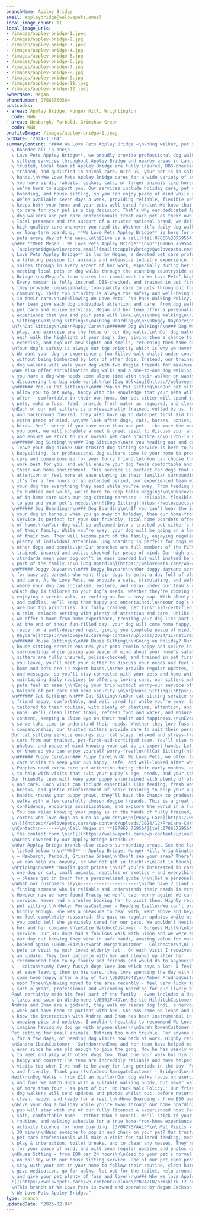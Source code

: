 ```yaml
---
branchName: Appley Bridge
email: appleybridge@welovepets.email
local_image_count: 11
local_image_urls:
- /images/appley-bridge-1.jpeg
- /images/appley-bridge-2.jpg
- /images/appley-bridge-3.jpeg
- /images/appley-bridge-4.jpg
- /images/appley-bridge-5.jpg
- /images/appley-bridge-6.jpg
- /images/appley-bridge-7.jpg
- /images/appley-bridge-8.jpg
- /images/appley-bridge-9.jpg
- /images/appley-bridge-11.jpeg
- /images/appley-bridge-12.jpeg
ownerName: Megan
phoneNumber: 07865759564
postcodes:
- areas: Appley Bridge, Hunger Hill, Wrightington
  code: WN6
- areas: Newburgh, Parbold, Grimshaw Green
  code: WN8
profileImage: /images/appley-bridge-1.jpeg
pubDate: '2024-11-04'
summaryContent: "#### We Love Pets Appley Bridge –\n\nDog walker, pet sitter and dog\
  \ boarder all in one\n-------------------------------------------------\n\nAt **We\
  \ Love Pets Appley Bridge**, we proudly provide professional dog walking and pet\
  \ sitting services throughout Appley Bridge and nearby areas in Lancashire. Our\
  \ trusted, local team at Appley Bridge are fully insured, DBS-checked, pet first-aid\
  \ trained, and qualified in animal care. With us, your pet is in safe, compassionate\
  \ hands.\n\nWe Love Pets Appley Bridge cares for a wide variety of animals. Whether\
  \ you have birds, rabbits, geckos, cats, or larger animals like horses and ponies,\
  \ we’re here to support you. Our services include holiday care, pet visits, home\
  \ boarding, and house sitting, so you can enjoy peace of mind while you’re away.\
  \ We’re available seven days a week, providing reliable, flexible pet care that\
  \ keeps both your home and your pets well cared for.\n\nWe know that choosing someone\
  \ to care for your pet is a big decision. That’s why our dedicated Appley Bridge\
  \ dog walkers and pet care professionals treat each pet as their own. With a strong\
  \ local presence and the support of a trusted national brand, we deliver dependable,\
  \ high-quality care whenever you need it. Whether it’s daily dog walking, pet sitting,\
  \ or long-term boarding, **We Love Pets Appley Bridge** is here for you and your\
  \ pets every day of the week.\n\n[Give us a call](tel:07865%20759564)\n\n![](https://welovepets.care/wp-content/uploads/2024/10/ormskirk-11-scaled.jpeg)\n\
  \n### **Meet Megan | We Love Pets Appley Bridge**\n\n**[07865 759564](tel:07865759564) |\
  \ [appleybridge@welovepets.email](mailto:appleybridge@welovepets.email)**\n\n**We\
  \ Love Pets Appley Bridge** is led by Megan, a devoted pet care professional with\
  \ a lifelong passion for animals and extensive industry experience. Her dedication\
  \ shines through in every aspect of her work, especially during her favourite part,\
  \ meeting local pets on dog walks through the stunning countryside around Appley\
  \ Bridge.\n\nMegan’s team shares her commitment to We Love Pets’ high standards.\
  \ Every member is fully insured, DBS-checked, and trained in pet first aid, ensuring\
  \ they provide compassionate, top-quality care to pets throughout the Appley Bridge\
  \ community. Their top priority is always the safety and well-being of the animals\
  \ in their care.\n\nFollowing We Love Pets’ ‘No Pack Walking Policy,’ Megan and\
  \ her team give each dog individual attention and care. From dog walking to small\
  \ pet care and equine services, Megan and her team offer a personalized, first-class\
  \ experience that you and your pets will love.\n\n1\nDog Walking\n\n2\nPop-in Pet\
  \ Sitting\n\n3\nDog Sitting\n\n4\nDog Boarding\n\n5\nDoggy Daycare\n\n6\nHouse Sitting\n\
  \n7\nCat Sitting\n\n8\nPuppy Care\n\n###### Dog Walking\n\n### Dog Walking\n\nFun,\
  \ play, and exercise are the focus of our dog walks.\n\nOur dog walkers aim to make\
  \ each walk the highlight of your dog’s day, giving them a chance to play, socialise,\
  \ exercise, and explore new sights and smells, returning them home happy and tired.\n\
  \nYour dog’s safety is always our top priority which is why we never pack walk dogs.\
  \ We want your dog to experience a fun-filled walk whilst under constant supervision,\
  \ without being bombarded by lots of other dogs. Instead, our trained and trusted\
  \ dog walkers will walk your dog with two doggie friends for maximum play and socialisation.\n\
  \nWe also offer socialisation dog walks and a one-to-one dog walking service, if\
  \ you have a dog who needs some alone time with their walker or wants some TLC whilst\
  \ discovering the big wide world.\n\n![Dog Walking](https://welovepets.care/wp-content/uploads/2021/11/A05I9105-min-1024x683.jpg)\n\
  \n###### Pop-in Pet Sitting\n\n### Pop-in Pet Sitting\n\nOur pet sitting services\
  \ allow you to get away, happy with the knowledge that your pets will be well looked\
  \ after - comfortable in their own home. Our pet sitter will spend time with your\
  \ pets, make a fuss, feed, provide fresh water as required, and clear up any mess. \n\
  \nEach of our pet sitters is professionally trained, vetted by us, fully insured\
  \ and background checked. They also have up to date pet first aid training, for\
  \ extra peace of mind. \n\nWe look after dogs, cats, horses, ponies, small animals, and\
  \ birds. Don’t worry if you have more than one pet – the more the merrier! Before\
  \ you book, we will schedule a meet & greet visit to discuss your animal care routine\
  \ and ensure we stick to your normal pet care practice.\n\n![Pop-in Pet Sitting](https://welovepets.care/wp-content/uploads/2021/11/Gerbil-min-1024x664.jpeg)\n\
  \n###### Dog Sitting\n\n### Dog Sitting\n\nAre you heading out and don’t want to\
  \ leave your dog alone? Our trusted dog sitting service is here to help! Much like\
  \ babysitting, our professional dog sitters come to your home to provide personalised\
  \ care and companionship for your furry friend.\n\nYou can choose the hours that\
  \ work best for you, and we’ll ensure your dog feels comfortable and cared for in\
  \ their own home environment. This service is perfect for dogs that need one-to-one\
  \ attention or feel more at ease staying in their familiar surroundings.\n\nWhether\
  \ it’s for a few hours or an extended period, our experienced team will make sure\
  \ your dog has everything they need while you’re away. From feeding and playtime\
  \ to cuddles and walks, we’re here to keep tails wagging!\n\nDiscover the difference\
  \ of in-home care with our dog sitting services – reliable, flexible, and tailored\
  \ to you and your pet’s needs.\n\n![Dog Sitting](https://welovepets.care/wp-content/uploads/2024/12/Jenny-garden-1024x683.jpg)\n\
  \n###### Dog Boarding\n\n### Dog Boarding\n\nIf you can’t bear the idea of leaving\
  \ your dog in kennels when you go away on holiday, then our home-from-home dog boarding\
  \ service is perfect for you! Our friendly, local home boarders offer all the comforts\
  \ of home.\n\nYour dog will be welcomed into a trusted pet sitter’s home as part\
  \ of their family. While you’re away, your dog will be going on a lovely holiday\
  \ of their own. They will become part of the family, enjoying regular walks and\
  \ plenty of individual attention. Dog boarding is perfect for dogs who get on with\
  \ other dogs and people.\n\nOur branches are full members of the PCFA, licensed,\
  \ trained, insured and police checked for peace of mind. Our high animal welfare\
  \ standards mean your dog won’t be mass boarded but will instead be cared for as\
  \ part of the family.\n\n![Dog Boarding](https://welovepets.care/wp-content/uploads/2024/12/Kathryn-V-sofa-1024x683.jpg)\n\
  \n###### Doggy Daycare\n\n### Doggy Daycare\n\nOur doggy daycare service is perfect\
  \ for busy pet parents who want their dogs to enjoy a day full of play, companionship,\
  \ and care. At We Love Pets, we provide a safe, stimulating, and welcoming environment\
  \ where your dog can socialise, explore, and relax under our team’s constant supervision.\n\
  \nEach day is tailored to your dog’s needs, whether they’re zooming around the garden,\
  \ enjoying a scenic walk, or curling up for a cosy nap. With plenty of games, exercise,\
  \ and cuddles, we’ll keep them happy and entertained.\n\nYour dog’s safety and wellbeing\
  \ are our top priorities. Our fully trained, pet first aid-certified team ensures\
  \ a calm, relaxed setting with plenty of attention and care. Unlike mass boarding,\
  \ we offer a home-from-home experience, treating your dog like part of the family.\
  \ At the end of their fun-filled day, your dog will come home happy, content, and\
  \ ready for a well-deserved rest, giving you complete peace of mind.\n\n![Doggy\
  \ Daycare](https://welovepets.care/wp-content/uploads/2024/11/retired-couple-hosts-1-min-1024x685.jpg)\n\
  \n###### House Sitting\n\n### House Sitting\n\nGoing on holiday? Our professional\
  \ house-sitting service ensures your pets remain happy and secure in their familiar\
  \ surroundings while giving you peace of mind about your home’s safety.\n\nOur experienced\
  \ sitters are fully insured, police-checked, and trained in pet first aid. Before\
  \ you leave, you’ll meet your sitter to discuss your needs and feel confident your\
  \ home and pets are in expert hands.\n\nWe provide regular updates, including photos\
  \ and messages, so you’ll stay connected with your pets and home while away. From\
  \ maintaining daily routines to offering loving care, our sitters make sure your\
  \ pets feel at ease.\n\nEnjoy your trip without worry—our service offers the perfect\
  \ balance of pet care and home security.\n\n![House Sitting](https://welovepets.care/wp-content/uploads/2024/12/Laura-laughing--1024x674.jpg)\n\
  \n###### Cat Sitting\n\n### Cat Sitting\n\nOur cat sitting service keeps your feline\
  \ friend happy, comfortable, and well cared for while you’re away. Each visit is\
  \ tailored to their routine, with plenty of playtime, attention, and all-important\
  \ naps. We’ll clean litter trays, refresh food and water, and ensure your cat is\
  \ content, keeping a close eye on their health and happiness.\n\nEvery cat is unique,\
  \ so we take time to understand their needs. Whether they love fuss or prefer quiet\
  \ companionship, our trusted sitters provide care to suit their personality.\n\n\
  Our cat sitting service ensures your cat stays relaxed and stress-free with loving\
  \ care from our trained, pet-first-aid-certified team. You’ll also receive updates,\
  \ photos, and peace of mind knowing your cat is in expert hands. Let us take care\
  \ of them so you can enjoy yourself worry-free!\n\n![Cat Sitting](https://welovepets.care/wp-content/uploads/2024/12/WeLovePets_40-1024x724.jpg)\n\
  \n###### Puppy Care\n\n### Puppy Care\n\nAt We Love Pets, we offer tailored puppy\
  \ care visits to keep your pup happy, safe, and well-looked after while you’re away.\
  \ Puppies need extra care and attention during their early months, and we’re here\
  \ to help with visits that suit your puppy’s age, needs, and your schedule.\n\n\
  Our friendly team will keep your puppy entertained with plenty of playtime, cuddles,\
  \ and care. Each visit can include essentials like feeding, fresh water, toilet\
  \ breaks, and gentle reinforcement of basic training to help your pup develop good\
  \ habits.\n\nAs your puppy grows, they’ll have the chance to graduate to group dog\
  \ walks with a few carefully chosen doggie friends. This is a great way to build\
  \ confidence, encourage socialisation, and explore the world in a fun, safe way.\
  \ You can relax knowing your puppy is in the hands of fully trained, pet-first-aid-certified\
  \ carers who love dogs as much as you do!\n\n![Puppy Care](https://welovepets.care/wp-content/uploads/2024/12/Puppy-kissing-Alec-CUTE-1024x683.jpg)\n\
  \n![](https://welovepets.care/wp-content/uploads/2024/12/ProCare-Certification-1536x1086.jpg)\n\
  \nContact\n-------\n\nCall Megan on **[07865 759564](tel:07865759564)** or complete\
  \ the contact form.\n\n![](https://welovepets.care/wp-content/uploads/2024/10/ormskirk-12-1024x683.jpeg)\n\
  \nAreas covered by our Appley Bridge branch:\n------------------------------------------\n\
  \nOur Appley Bridge branch also covers surrounding areas. See the locations we cover\
  \ listed below:\n\n**WN6** – Appley Bridge, Hunger Hill, Wrightington\n\n**WN8**\
  \ – Newburgh, Parbold, Grimshaw Green\n\nDon’t see your area? There’s a strong chance\
  \ we can help you anyway, so why not get in touch!\n\n[Get in touch](#contact)\n\
  \nPricing\n\n### 'Woofin good prices'\n\nIf you’re interested in care for more than\
  \ one dog or cat, small animals, reptiles or exotics – and everything in between\
  \ – please get in touch for a personalised quote!\n\n[Get a personalised quote](#contact)\n\
  \nWhat our customers say\n----------------------\n\nWe have 2 giant rabbits and\
  \ finding someone who is reliable and understands their needs is very difficult.\
  \ However now we have found Tracey we won’t ever worry again! We can’t fault the\
  \ service. Never had a problem booking her to visit them. Highly recommended for\
  \ pet sitting.\n\nHelen ForbesCustomer - Reading East\n\nWe can't praise Kathryn\
  \ highly enough. She was a pleasure to deal with, went above and beyond and made\
  \ us feel completely reassured. She gave us regular updates while we were away and\
  \ you could tell she genuinely cared for our pets. We wouldn't hesitate to recommend\
  \ her and her company.\n\nKatie WaldockCustomer - Burgess Hill\n\nAbsolutely fantastic\
  \ service. Our BIG dogs had a fabulous walk with Simon and we were able to enjoy\
  \ our day out knowing they were in safe hands, amazing value for money. I have already\
  \ booked again \U0001F642\n\nSarah MorganCustomer - Colchester\n\nI used we love\
  \ pets to visit my much loved elderly cat . On each visit I received photos and\
  \ an update. They took patience with her and cleaned up after her . I have already\
  \ recommended them to my family and friends and would do to anyone\n\nKath BenCustomer\
  \ - Bolton\n\nMy (very fussy) dogs love Jon which says a lot! I feel completely\
  \ at ease leaving them in his care, they love spending the day with him, and always\
  \ come home happy after a day of fun \U0001F642\n\nAmber PrudhoeCustomer - Newcastle\
  \ upon Tyne\n\nHaving moved to the area recently - feel very lucky to have found\
  \ such a great, professional and welcoming boarding for our lively black Labrador.\n\
  Paul certainly made him feel part of the family - even included a day trip to the\
  \ lakes and swim in Windermere \U0001F44D\n\nBertie HilditchCustomer - Lytham\n\n\
  Andrea and Shan are a godsend, they walk my rescue dog Indi, a nervous girl, every\
  \ week and have been so patient with her. She has come on leaps and bounds and I\
  \ know the interaction with Andrea and Shan has been instrumental in this. I get\
  \ amazing pics and updates. I wouldn't hesitate to recommend We Love Pets and can't\
  \ imagine having my dog go with anyone else!\n\nSarah RowanCustomer - Sutton\n\n\
  Pet sitting for small animals. Nothing too much trouble. For anyone any on business\
  \ for a few days, or needing dog visits now back at work. Highly recommend these.\n\
  \nSandra IbaukCustomer - Swindon\n\nEmma and her team have helped me with puppy\
  \ ever since he was old enough to join the gang. Now he has weekly walks and gets\
  \ to meet and play with other dogs too. That one hour walk has him coming home so\
  \ happy and content!The team are incredibly reliable and have helped me with home\
  \ visits too when I've had to be away for long periods in the day. Professional\
  \ and friendly. Thank you!!!\n\nJess RamsgateCustomer - Bridgend\n\nPrevious\n\n\
  Next\n\nDog Walks - from £18 an hour\n\nOur dog walks focus on exercise, socialisation,\
  \ and fun! We match dogs with a suitable walking buddy, but never walk in groups\
  \ of more than four - as part of our 'No Pack Walk Policy.' Our friendly, knowledgeable\
  \ dog walkers will send updates and photos whilst out, before returning your dog\
  \ clean, happy, and ready for a rest.\n\nHome Boarding - from £50 per 24 hours\n\
  \nGive your dog a holiday while you're away through our home boarding service. Your\
  \ pup will stay with one of our fully licensed & experienced host families in a\
  \ safe, comfortable home - rather than a kennel. We'll stick to your dog's diet,\
  \ routine, and walking schedule for a true home-from-home experience.  \n**Animal\
  \ activity licence for home boarding: 23/00773/AAL**\n\nPet Visits - from £15 for\
  \ 30 mins\n\nNeed someone to pop in and check on your pet? Our trustworthy and reliable\
  \ pet care professionals will make a visit for tailored feeding, medication administration,\
  \ play & interaction, toilet breaks, and to clear any messes. They're DBS checked\
  \ for your peace of mind, and will send regular updates and photos during the visit.\n\
  \nHouse Sitting - from £80 per 24 hours\n\nKeep to your pet's normal routine while\
  \ on holiday with our house sitting service. One of our pet care professionals will\
  \ stay with your pet in your home to follow their routine, clean hutches and cages,\
  \ give medication, go for walks, let out for the toilet, help around the house,\
  \ and give your pet plenty of fuss and love!\n\n### Why we love Appley Bridge\n\n\
  ![](https://welovepets.care/wp-content/uploads/2024/10/ormskirk-12-scaled.jpeg)\n\
  \nThis branch of We Love Pets is owned and operated by Megan Jackson trading as\
  \ We Love Pets Appley Bridge."
type: branch
updatedDate: '2025-02-04'
---
```




